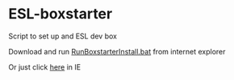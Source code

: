 # ESL-boxstarter

Script to set up and ESL dev box 

Download and run [RunBoxstarterInstall.bat](https://raw.githubusercontent.com/Dilski/ESL-boxstarter/master/RunBoxstarterInstall.bat) from internet explorer

Or just click [here](http://boxstarter.org/package/url?https://raw.githubusercontent.com/Dilski/ESL-boxstarter/master/choco-recipe.txt) in IE
